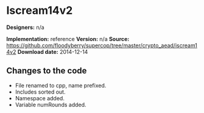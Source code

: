 # Iscream14v2

**Designers:** n/a

**Implementation:** reference
**Version:** n/a
**Source:** https://github.com/floodyberry/supercop/tree/master/crypto_aead/iscream14v2
**Download date:** 2014-12-14

## Changes to the code

* File renamed to cpp, name prefixed.
* Includes sorted out.
* Namespace added.
* Variable numRounds added.
